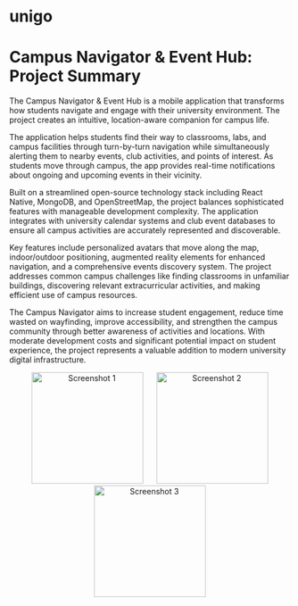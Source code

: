 # unigo
# Campus Navigator & Event Hub: Project Summary

The Campus Navigator & Event Hub is a mobile application that transforms how students navigate and engage with their university environment. The project creates an intuitive, location-aware companion for campus life.

The application helps students find their way to classrooms, labs, and campus facilities through turn-by-turn navigation while simultaneously alerting them to nearby events, club activities, and points of interest. As students move through campus, the app provides real-time notifications about ongoing and upcoming events in their vicinity.

Built on a streamlined open-source technology stack including React Native, MongoDB, and OpenStreetMap, the project balances sophisticated features with manageable development complexity. The application integrates with university calendar systems and club event databases to ensure all campus activities are accurately represented and discoverable.

Key features include personalized avatars that move along the map, indoor/outdoor positioning, augmented reality elements for enhanced navigation, and a comprehensive events discovery system. The project addresses common campus challenges like finding classrooms in unfamiliar buildings, discovering relevant extracurricular activities, and making efficient use of campus resources.

The Campus Navigator aims to increase student engagement, reduce time wasted on wayfinding, improve accessibility, and strengthen the campus community through better awareness of activities and locations. With moderate development costs and significant potential impact on student experience, the project represents a valuable addition to modern university digital infrastructure.
<p align="center">
  <img src="https://github.com/user-attachments/assets/1ee5ba3b-9392-4615-998f-db24716aea0f" alt="Screenshot 1" width="200" hspace="10"/>
  
  <img src="https://github.com/user-attachments/assets/47193561-938d-46be-875b-732fe89a9fd2" alt="Screenshot 2" width="200" hspace="10"/>
  
  <img src="https://github.com/user-attachments/assets/2ce08b4b-c341-4dbe-aac7-bf46c28a1a35" alt="Screenshot 3" width="200" hspace="10"/>
</p>


